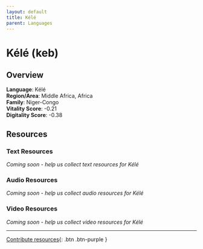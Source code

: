 ```yaml
---
layout: default
title: Kélé
parent: Languages
---
```


# Kélé (keb)

## Overview

**Language**: Kélé  
**Region/Area**: Middle Africa, Africa  
**Family**: Niger-Congo  
**Vitality Score**: -0.21  
**Digitality Score**: -0.38  

## Resources

### Text Resources
*Coming soon - help us collect text resources for Kélé*

### Audio Resources
*Coming soon - help us collect audio resources for Kélé*

### Video Resources
*Coming soon - help us collect video resources for Kélé*

---

[Contribute resources](https://fairtrain.github.io/){: .btn .btn-purple }
